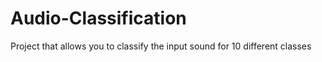 # Audio-Classification
Project that allows you to classify the input sound for 10 different classes

